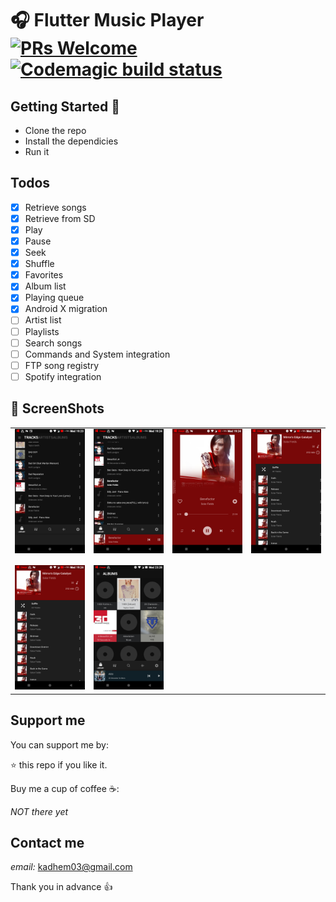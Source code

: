 # 🎧 Flutter Music Player [![PRs Welcome](https://img.shields.io/badge/PRs-welcome-brightgreen.svg?style=flat-square)](http://makeapullrequest.com) [![Codemagic build status](https://api.codemagic.io/apps/5d29b3b3db951153a6ceef80/5d29b3b3db951153a6ceef7f/status_badge.svg)](https://codemagic.io/apps/5d29b3b3db951153a6ceef80/5d29b3b3db951153a6ceef7f/latest_build)


## Getting Started 🚀

- Clone the repo
- Install the dependicies
- Run it

## Todos

- [x] Retrieve songs
- [x] Retrieve from SD
- [x] Play
- [x] Pause
- [x] Seek
- [x] Shuffle
- [x] Favorites
- [x] Album list
- [x] Playing queue
- [x] Android X migration
- [ ] Artist list
- [ ] Playlists
- [ ] Search songs
- [ ] Commands and System integration
- [ ] FTP song registry 
- [ ] Spotify integration
## 📸 ScreenShots
|                                           |                                           |                                           |                                          |
| ----------------------------------------- | ----------------------------------------- | ----------------------------------------- | -----------------------------------------|
| <img src="screenshots/1.png" width="250"> | <img src="screenshots/2.png" width="250"> | <img src="screenshots/3.png" width="250"> | <img src="screenshots/4.png" width="250">|
|                                           |                                           |
|                                           |                                           |
| <img src="screenshots/5.png" width="250"> | <img src="screenshots/6.png" width="250"> |

## Support me

You can support me by:

⭐️ this repo if you like it.

Buy me a cup of coffee ☕️:

*NOT there yet*


## Contact me

*email:* kadhem03@gmail.com

Thank you in advance 👍
